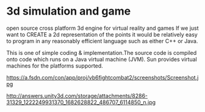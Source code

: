 3d simulation and game
=========

open source cross platform 3d engine for virtual reality and games
 If we just want to CREATE a 2d representation of the points it would be relatively easy to program in any reasonably efficient language such as either C++ or Java.
 
 This is one of simple coding & implementation.The source code is compiled onto code which runs on a Java virtual machine (JVM). Sun provides virtual machines for the platforms supported.
 
 
 https://a.fsdn.com/con/app/proj/vb6fightcombat2/screenshots/Screenshot.jpg
 
 http://answers.unity3d.com/storage/attachments/8286-31329_1222249931370_1682628822_486707_6114850_n.jpg
